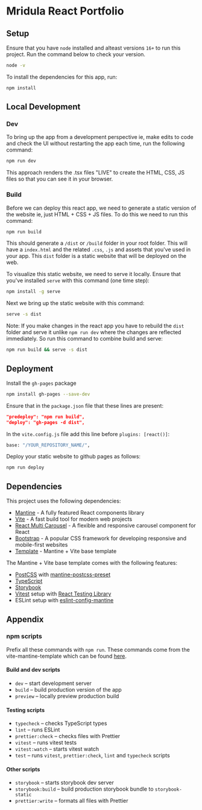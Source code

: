 # Mridula React Portfolio

## Setup

Ensure that you have `node` installed and alteast versions `16+` to run this project. Run the command below to check your version.

```bash
node -v
```

To install the dependencies for this app, run:

```bash
npm install
```

## Local Development

### Dev

To bring up the app from a development perspective ie, make edits to code and check the UI without restarting the app each time, run the following command:

```bash
npm run dev
```

This approach renders the .tsx files "LIVE" to create the HTML, CSS, JS files so that you can see it in your browser.

### Build

Before we can deploy this react app, we need to generate a static version of the website ie, just HTML + CSS + JS files. To do this we need to run this command:

```bash
npm run build
```

This should generate a `/dist` or `/build` folder in your root folder. This will have a `index.html` and the related `.css`, `.js` and assets that you've used in your app. This `dist` folder is a static website that will be deployed on the web.

To visualize this static website, we need to serve it locally. Ensure that you've installed `serve` with this command (one time step):

```bash
npm install -g serve
```

Next we bring up the static website with this command:

```bash
serve -s dist
```

Note: If you make changes in the react app you have to rebuild the `dist` folder and serve it unlike `npm run dev` where the changes are reflected immediately. So run this command to combine build and serve:

```bash
npm run build && serve -s dist
```

## Deployment

Install the `gh-pages` package

```bash
npm install gh-pages --save-dev
```

Ensure that in the `package.json` file that these lines are present:
```json
"predeploy": "npm run build",
"deploy": "gh-pages -d dist",

```
In the `vite.config.js` file add this line before `plugins: [react()]`:

```bash
base: "/YOUR_REPOSITORY_NAME/",
```

Deploy your static website to github pages as follows:

```bash
npm run deploy
```


## Dependencies

This project uses the following dependencies:

- [Mantine](https://mantine.dev/) - A fully featured React components library
- [Vite](https://vitejs.dev/) - A fast build tool for modern web projects
- [React Multi Carousel](https://www.npmjs.com/package/react-multi-carousel) - A flexible and responsive carousel component for React
- [Bootstrap](https://getbootstrap.com/) - A popular CSS framework for developing responsive and mobile-first websites
- [Template](https://github.com/mantinedev/vite-template) - Mantine + Vite base template

The Mantine + Vite base template comes with the following features:
- [PostCSS](https://postcss.org/) with [mantine-postcss-preset](https://mantine.dev/styles/postcss-preset)
- [TypeScript](https://www.typescriptlang.org/)
- [Storybook](https://storybook.js.org/)
- [Vitest](https://vitest.dev/) setup with [React Testing Library](https://testing-library.com/docs/react-testing-library/intro)
- ESLint setup with [eslint-config-mantine](https://github.com/mantinedev/eslint-config-mantine)

## Appendix

### npm scripts

Prefix all these commands with `npm run`. These commands come from the vite-mantine-template which can be found [here](https://github.com/mantinedev/vite-template).

#### Build and dev scripts

- `dev` – start development server
- `build` – build production version of the app
- `preview` – locally preview production build

#### Testing scripts

- `typecheck` – checks TypeScript types
- `lint` – runs ESLint
- `prettier:check` – checks files with Prettier
- `vitest` – runs vitest tests
- `vitest:watch` – starts vitest watch
- `test` – runs `vitest`, `prettier:check`, `lint` and `typecheck` scripts

#### Other scripts

- `storybook` – starts storybook dev server
- `storybook:build` – build production storybook bundle to `storybook-static`
- `prettier:write` – formats all files with Prettier


